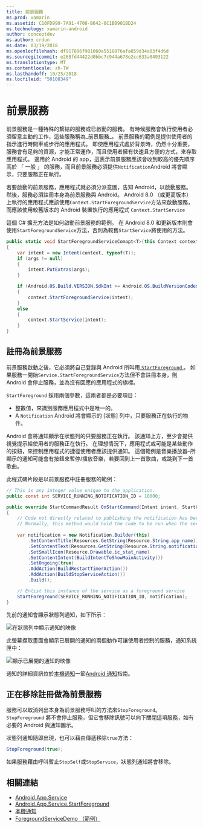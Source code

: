 ```yaml
---
title: 前景服務
ms.prod: xamarin
ms.assetid: C10FD999-7A91-4708-B642-0C1B0901BD24
ms.technology: xamarin-android
author: conceptdev
ms.author: crdun
ms.date: 03/19/2018
ms.openlocfilehash: df917896f901060a5518076afa859d34a03f4d6d
ms.sourcegitcommit: e268fd44422d0bbc7c944a678e2cc633a0493122
ms.translationtype: MT
ms.contentlocale: zh-TW
ms.lasthandoff: 10/25/2018
ms.locfileid: "50108349"
---
```

# <a name="foreground-services"></a>前景服務

前景服務是一種特殊的繫結的服務或已啟動的服務。 有時候服務會執行使用者必須留意主動的工作，這些服務稱為_前景服務_。 前景服務的範例是提供使用者的指示進行時開車或步行的應用程式。 即使應用程式處於背景時，仍然十分重要，服務會有足夠的資源，才能正常運作，而且使用者擁有快速且方便的方式，來存取應用程式。 適用於 Android 的 app，這表示前景服務應該會收到較高的優先順序高於 「 一般 」 的服務，而且前景服務必須提供`Notification`Android 將會顯示，只要服務正在執行。
 
若要啟動的前景服務，應用程式就必須分派意圖，告知 Android，以啟動服務。 然後，服務必須註冊本身為前景服務與 Android。 Android 8.0 （或更高版本） 上執行的應用程式應該使用`Context.StartForegroundService`方法來啟動服務，而應該使用較舊版本的 Android 裝置執行的應用程式 `Context.StartService`

這個 C# 擴充方法是如何啟動前景服務的範例。 在 Android 8.0 和更新版本則會使用`StartForegroundService`方法，否則為較舊`StartService`將使用的方法。  

```csharp
public static void StartForegroundServiceComapt<T>(this Context context, Bundle args = null) where T : Service
{
    var intent = new Intent(context, typeof(T));
    if (args != null) 
    {
        intent.PutExtras(args);
    }

    if (Android.OS.Build.VERSION.SdkInt >= Android.OS.BuildVersionCodes.O)
    {
        context.StartForegroundService(intent);
    }
    else
    {
        context.StartService(intent);
    }
}
```

## <a name="registering-as-a-foreground-service"></a>註冊為前景服務

前景服務啟動之後，它必須將自己登錄與 Android 所叫用[ `StartForeground` ](https://developer.xamarin.com/api/member/Android.App.Service.StartForeground/p/System.Int32/Android.App.Notification/)。 如果服務一開始`Service.StartForegroundService`方法但不會註冊本身，則 Android 會停止服務，並為沒有回應的應用程式的旗標。

`StartForeground` 採用兩個參數，這兩者都是必要項目：
 
* 整數值，來識別服務應用程式中是唯一的。
* A `Notification` Android 將會顯示的 [狀態] 列中，只要服務正在執行的物件。

Android 會將通知顯示在狀態列的只要服務正在執行。 該通知上方，至少會提供視覺提示給使用者的服務正在執行。 在理想情況下，應用程式或可能是某些動作的按鈕，來控制應用程式的捷徑使用者應該提供通知。 這個範例是音樂播放器&ndash;所顯示的通知可能會有按鈕來暫停/播放音樂，若要回到上一首歌曲，或跳到下一首歌曲。 

此程式碼片段是以前景服務中註冊服務的範例：   

```csharp
// This is any integer value unique to the application.
public const int SERVICE_RUNNING_NOTIFICATION_ID = 10000;

public override StartCommandResult OnStartCommand(Intent intent, StartCommandFlags flags, int startId)
{
    // Code not directly related to publishing the notification has been omitted for clarity.
    // Normally, this method would hold the code to be run when the service is started.
    
    var notification = new Notification.Builder(this)
        .SetContentTitle(Resources.GetString(Resource.String.app_name))
        .SetContentText(Resources.GetString(Resource.String.notification_text))
        .SetSmallIcon(Resource.Drawable.ic_stat_name)
        .SetContentIntent(BuildIntentToShowMainActivity())
        .SetOngoing(true)
        .AddAction(BuildRestartTimerAction())
        .AddAction(BuildStopServiceAction())
        .Build();

    // Enlist this instance of the service as a foreground service
    StartForeground(SERVICE_RUNNING_NOTIFICATION_ID, notification);
}
```

先前的通知會顯示狀態列通知，如下所示：

![在狀態列中顯示通知的映像](foreground-services-images/foreground-services-01.png "狀態列中顯示通知的影像")

此螢幕擷取畫面會顯示已展開的通知的兩個動作可讓使用者控制的服務，通知系統匣中：

![顯示已展開的通知的映像](foreground-services-images/foreground-services-02.png "影像顯示展開的通知。")

通知的詳細資訊位於[本機通知](~/android/app-fundamentals/notifications/local-notifications.md)一節[Android 通知](~/android/app-fundamentals/notifications/index.md)指南。

## <a name="unregistering-as-a-foreground-service"></a>正在移除註冊做為前景服務

服務可以取消列出本身為前景服務呼叫的方法來`StopForeground`。 `StopForeground` 將不會停止服務，但它會移除訊號可以向下關閉這項服務，如有必要的 Android 與通知圖示。

狀態列通知隨即出現，也可以藉由傳遞移除`true`方法： 

```csharp
StopForeground(true);
```

如果服務藉由呼叫暫止`StopSelf`或`StopService`，狀態列通知將會移除。

## <a name="related-links"></a>相關連結

- [Android.App.Service](https://developer.xamarin.com/api/type/Android.App.Service/)
- [Android.App.Service.StartForeground](https://developer.xamarin.com/api/member/Android.App.Service.StartForeground/p/System.Int32/Android.App.Notification/)
- [本機通知](~/android/app-fundamentals/notifications/local-notifications.md)
- [ForegroundServiceDemo （範例）](https://developer.xamarin.com/samples/monodroid/ApplicationFundamentals/ServiceSamples/ForegroundServiceDemo/)
